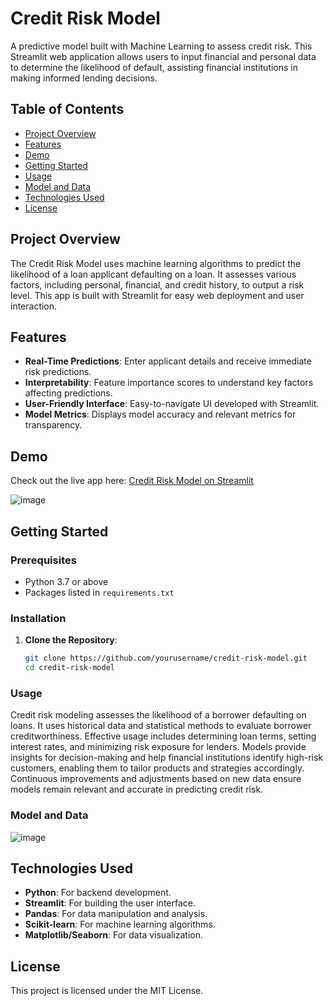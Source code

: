 # Credit Risk Model

A predictive model built with Machine Learning to assess credit risk. This Streamlit web application allows users to input financial and personal data to determine the likelihood of default, assisting financial institutions in making informed lending decisions.

## Table of Contents

- [Project Overview](#project-overview)
- [Features](#features)
- [Demo](#demo)
- [Getting Started](#getting-started)
- [Usage](#usage)
- [Model and Data](#model-and-data)
- [Technologies Used](#technologies-used)
- [License](#license)

## Project Overview

The Credit Risk Model uses machine learning algorithms to predict the likelihood of a loan applicant defaulting on a loan. It assesses various factors, including personal, financial, and credit history, to output a risk level. This app is built with Streamlit for easy web deployment and user interaction.

## Features

- **Real-Time Predictions**: Enter applicant details and receive immediate risk predictions.
- **Interpretability**: Feature importance scores to understand key factors affecting predictions.
- **User-Friendly Interface**: Easy-to-navigate UI developed with Streamlit.
- **Model Metrics**: Displays model accuracy and relevant metrics for transparency.

## Demo

Check out the live app here: [Credit Risk Model on Streamlit](https://esheta-credit-risk-model.streamlit.app/)

![image](https://github.com/user-attachments/assets/2ade19ad-4ead-4397-a3ab-1cb75e6eba0d)
 <!-- Replace with an actual link to a screenshot if available -->

## Getting Started

### Prerequisites

- Python 3.7 or above
- Packages listed in `requirements.txt`

### Installation

1. **Clone the Repository**:
   ```bash
   git clone https://github.com/yourusername/credit-risk-model.git
   cd credit-risk-model

  ### Usage
  Credit risk modeling assesses the likelihood of a borrower defaulting on loans. It uses historical data and statistical methods to evaluate borrower creditworthiness. Effective usage includes determining loan terms, setting interest rates, and minimizing risk exposure for lenders. Models provide insights for decision-making and help financial institutions identify high-risk customers, enabling them to tailor products and strategies accordingly. Continuous improvements and adjustments based on new data ensure models remain relevant and accurate in predicting credit risk.

### Model and Data
![image](https://github.com/user-attachments/assets/050aaf50-0044-469e-af69-b5ca7bfd57f8)

## Technologies Used
- **Python**: For backend development.
- **Streamlit**: For building the user interface.
- **Pandas**: For data manipulation and analysis.
- **Scikit-learn**: For machine learning algorithms.
- **Matplotlib/Seaborn**: For data visualization.

## License
This project is licensed under the MIT License.



